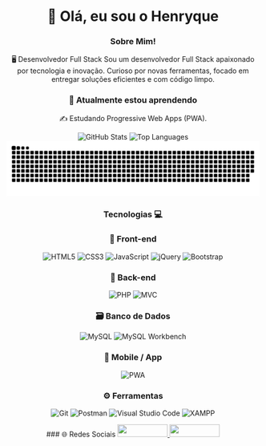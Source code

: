 <div align="center">
  <h1>👋 Olá, eu sou o Henryque </h1>
</div>

<div align="center">
 
  ### Sobre Mim!
   🖥️ Desenvolvedor Full Stack
    Sou um desenvolvedor Full Stack apaixonado por tecnologia e inovação. Curioso por novas ferramentas, focado em entregar soluções eficientes e com código limpo.
 
 ### 🧠 Atualmente estou aprendendo
  ✍️ Estudando Progressive Web Apps (PWA).
</div>

  
<div align="center">
  <img src="https://github-readme-stats.vercel.app/api?username=henryque011&theme=title_color=7A7ADB&icon_color=2234AE&text_color=D3D3D3&bg_color=0,000000,130F40&show_icons=true" alt="GitHub Stats" width="54%" />
  <img src="https://github-readme-stats.vercel.app/api/top-langs/?username=henryque011&layout=compact&theme=title_color=7A7ADB&icon_color=2234AE&text_color=D3D3D3&bg_color=0,000000,130F40" alt="Top Languages" width="41%" />
</div>

<div align="center">
  <picture>
    <source media="(prefers-color-scheme: dark)" srcset="https://raw.githubusercontent.com/platane/platane/output/github-contribution-grid-snake-dark.svg">
    <source media="(prefers-color-scheme: light)" srcset="https://raw.githubusercontent.com/platane/platane/output/github-contribution-grid-snake.svg">
    <img alt="github contribution grid snake animation" src="https://raw.githubusercontent.com/platane/platane/output/github-contribution-grid-snake.svg">
  </picture>
</div>

<div align="center">
 <h3 align="center">Tecnologias 💻</h3>

 ### 🧩 Front-end
  ![HTML5](https://img.shields.io/badge/HTML5-E34F26?style=for-the-badge&logo=html5&logoColor=white) 
  ![CSS3](https://img.shields.io/badge/CSS3-1572B6?style=for-the-badge&logo=css3&logoColor=white)
  ![JavaScript](https://img.shields.io/badge/JavaScript-F7DF1E?style=for-the-badge&logo=javascript&logoColor=black)
  ![jQuery](https://img.shields.io/badge/jQuery-0769AD?style=for-the-badge&logo=jquery&logoColor=white)
  ![Bootstrap](https://img.shields.io/badge/Bootstrap-563D7C?style=for-the-badge&logo=bootstrap&logoColor=white)
  
 ### 🧰 Back-end
  ![PHP](https://img.shields.io/badge/PHP-777BB4?style=for-the-badge&logo=php&logoColor=white)
  ![MVC](https://img.shields.io/badge/MVC-000000?style=for-the-badge&logo=git&logoColor=white)
 
  
 ### 🗃️ Banco de Dados
  ![MySQL](https://img.shields.io/badge/MySQL-4479A1?style=for-the-badge&logo=mysql&logoColor=white)
  ![MySQL Workbench](https://img.shields.io/badge/MySQL_Workbench-4479A1?style=for-the-badge&logo=mysql&logoColor=white)
 
 ### 📱 Mobile / App
  ![PWA](https://img.shields.io/badge/PWA-5A0FC8?style=for-the-badge&logo=pwa&logoColor=white)
 
 ### ⚙️ Ferramentas
  ![Git](https://img.shields.io/badge/Git-F05032?style=for-the-badge&logo=git&logoColor=white)
  ![Postman](https://img.shields.io/badge/Postman-FF6C37?style=for-the-badge&logo=postman&logoColor=white)
  ![Visual Studio Code](https://img.shields.io/badge/VS_Code-007ACC?style=for-the-badge&logo=visualstudiocode&logoColor=white)
  ![XAMPP](https://img.shields.io/badge/XAMPP-FB7A24?style=for-the-badge&logo=xampp&logoColor=white)
  
  <div>
   ### 🌐 Redes Sociais

   <a href = "https://www.linkedin.com/in/henryque-nonato-silva-300116265/">
     <img src="https://img.shields.io/badge/LinkedIn-0077B5?style=for-the-badge&logo=linkedin&logoColor=white" height="25" width="100">
   </a>
   <a href = "mailto:henryquenonatosilva@gmail.com">
    <img src="https://img.shields.io/badge/Gmail-D14836?style=for-the-badge&logo=gmail&logoColor=white"alvo ="_blank" height="25" width="100">
   </a>
  </div>
</div>



